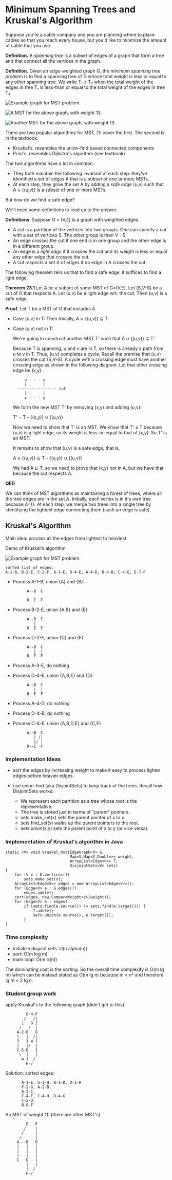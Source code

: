 # Minimum Spanning Trees and Kruskal's Algorithm

Suppose you're a cable company and you are planning where to place
cables so that you reach every house, but you'd like to minimize the
amount of cable that you use.

**Definition.** A *spanning tree* is a subset of edges of a graph that form a
tree and that connect all the vertices in the graph.

**Definition.** Given an edge-weighted graph G, the *minimum spanning tree
problem* is to find a spanning tree of G whose total weight is less or
equal to any other spanning tree. We write T₁ ≤ T₂ when the total
weight of the edges in tree T₁ is less-than or equal to the
total weight of the edges in tree T₂.

![**Example graph for MST problem.**](./graph2.png)

![**A MST for the above graph, with weight 13.**](./graph3.png)

![**Another MST for the above graph, with weight 13.**](./graph4.png)

There are two popular algorithms for MST, I'll cover
the first. The second is in the textbook.

* Kruskal's, resembles the union-find based connected components
* Prim's, resembles Dijkstra's algorithm (see textbook)

The two algorithms have a lot in common.

* They both maintain the following invariant at each step:
  they've identified a set of edges A that is a subset of
  one or more MSTs.
* At each step, they grow the set A by adding a *safe edge* (u,v)
  such that A ∪ {(u,v)} is a subset of one or more MSTs.

But how do we find a safe edge?

We'll need some definitions to lead up to the answer.

**Definitions**. Suppose G = (V,E) is a graph with weighted edges.

- A *cut* is a partition of the vertices into two groups.
  One can specify a cut with a set of vertices S. The other
  group is then V - S.
- An edge *crosses* the cut if one end is in one group and
  the other edge is in a different group. 
- An edge is a *light edge* if it crosses the cut and its weight is less
  or equal any other edge that crosses the cut.
- A cut *respects* a set A of edges if no edge in A crosses the cut.

The following theorem tells us that to find a safe edge, it suffices
to find a light edge.

**Theorem 23.1**
Let A be a subset of some MST of G=(V,E). Let (S,V-S) be a cut of G
that respects A. Let (u,v) be a light edge wrt. the cut. Then
(u,v) is a safe edge.

**Proof.**
Let T be a MST of G that includes A.

* Case (u,v) in T: Then trivially, A ∪ {(u,v)} ⊆ T.

* Case (u,v) not in T:

    We're going to construct another MST T' such that A ∪ {(u,v)} ⊆ T'.
    
    Because T is spanning, u and v are in T, so there
    is already a path from u to v in T. Thus, (u,v) completes a cycle.
	Recall the premise that (u,v) crosses the cut (S,V-S).
    A cycle with a crossing edge must have another crossing
    edge as shown in the following diagram.
    Let that other crossing edge be (x,y) . 

           u - - - x
           |       |
        ----------------- cut
           |       |
           v - - - y

    We form the new MST T' by removing (x,y) and adding (u,v):
    
    T' = T - {(x,y)} ∪ {(u,v)}
    
    Now we need to show that T' is an MST.
    We know that T' ≤ T because (u,v) is a light edge,
    so its weight is less-or-equal to that of (x,y). So T' is an MST.

    It remains to show that (u,v) is a safe edge, that is,
    
    A ∪ {(u,v)} ⊆ T - {(x,y)} ∪ {(u,v)}
    
    We had A ⊆ T, so we need to prove that (x,y) not in A,
    but we have that because the cut respects A.

**QED**

We can think of MST algorithms as maintaining a forest of trees, where
all the tree edges are in the set A. Initially, each vertex is in it's
own tree because A={}.  At each step, we merge two trees into a single
tree by identifying the lightest edge connecting them (such an edge is
safe).

## Kruskal's Algorithm

Main idea: process all the edges from lightest to heaviest

Demo of Kruskal's algorithm

![**Example graph for MST problem.**](./graph2.png)

	sorted list of edges:
	A-1-B, B-2-E, C-2-F, A-3-E, D-4-E, A-4-D, D-4-B, C-4-E, E-7-F

* Process A-1-B, union {A} and {B}:

			A--B  C

			D  E  F

* Process B-2-E, union {A,B} and {E}

			A--B  C
			   |
			D  E  F

* Process C-2-F, union {C} and {F}

			A--B  C
			   |  |
			D  E  F

* Process A-3-E, do nothing

* Process D-4-E, union {A,B,E} and {D}

			A--B  C
			   |  |
			D--E  F

* Process A-4-D, do nothing

* Process D-4-B, do nothing

* Process C-4-E, union {A,B,D,E} and {C,F} 

			A--B  C
			   | /|
			   |/ |
			D--E  F


### Implementation Ideas

* sort the edges by increasing weight to make it easy to
  process lighter edges before heavier edges.

* use union-find (aka DisjointSets) to keep track of the trees.
  Recall how DisjointSets works:
  
	 - We represent each partition as a tree whose 
	   root is the representative.
	 - The tree is stored just in terms of "parent" pointers.
	 - sets.make_set(x) sets the parent pointer of x to x.
	 - sets.find_set(x) walks up the parent pointers to the root.
	 - sets.union(x,y) sets the parent point of x to y (or vice versa).

### Implementation of Kruskal's algorithm in Java

    static <V> void kruskal_mst(EdgeGraph<V> G, 
                                Map<V,Map<V,Double>> weight,
                                ArrayList<Edge<V>> T, 
                                DisjointSets<V> sets)
    {
        for (V v : G.vertices())
            sets.make_set(v);
        ArrayList<Edge<V>> edges = new ArrayList<Edge<V>>();
        for (Edge<V> e : G.edges())
            edges.add(e);
        sort(edges, new CompareWeight<V>(weight));
        for (Edge<V> e : edges) 
            if (sets.find(e.source()) != sets.find(e.target())) {
                T.add(e);
                sets.union(e.source(), e.target());
            }
    }

### Time complexity
    
* initialize disjoint sets: O(n alpha(n))
* sort: O(m log m)
* main loop: O(m α(n))

The dominating cost is the sorting.
So the overall time complexity is O(m lg m)
which can be instead stated as O(m lg n)
because m < n² and therefore lg m < 2 lg n.

### Student group work

apply Kruskal's to the following graph (didn't get to this)

             E-4-F
            /   /|
           1   8 2
          /   /  |
         A-2-B   G
         |   |  /|
         3   1 4 |
         |   |/  |
         C-5-D   1
          \  |   |
           4 1  /
             H-/

Solution: sorted edges: 

		   A-1-E, G-1-H, B-1-D, D-1-H
		   F-2-G, A-2-B, 
		   A-3-C,
		   E-4-F, C-4-H, D-4-G
		   C-5-D, 
		   B-8-F

An MST of weight 11: (there are other MST's)

             E   F
            /    |
           /     |
          /      |
         A---B   G
         |   |   |
         |   |   |
         |   |   |
         C   D   |
             |   |
             |  /
             H-/
